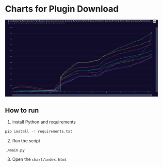 # Charts for Plugin Download
![preview](preview.png)

## How to run

1. Install Python and requirements

```bash
pip install -r requirements.txt
```

2. Run the script

```
./main.py
```

3. Open the `chart/index.html`